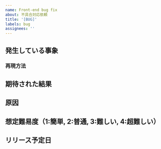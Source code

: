 ```yaml
---
name: Front-end bug fix
about: 不具合対応依頼
title: '[BUG]'
labels: bug
assignees: ''
---
```


## 発生している事象

### 再現方法

## 期待された結果

## 原因

## 想定難易度（1:簡単, 2:普通, 3:難しい, 4:超難しい）

## リリース予定日
